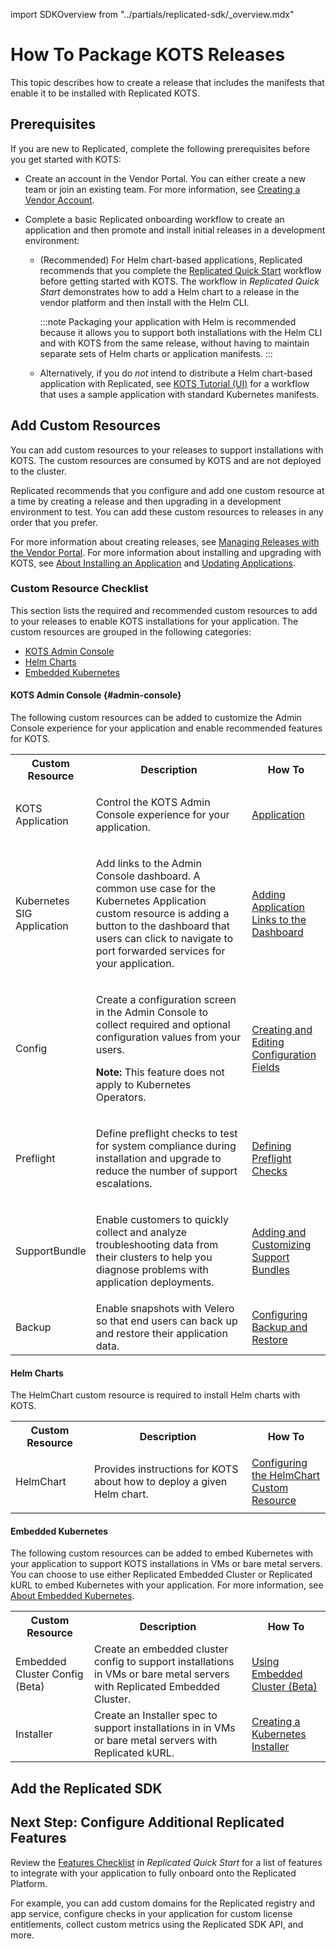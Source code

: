import SDKOverview from "../partials/replicated-sdk/_overview.mdx"

# How To Package KOTS Releases

This topic describes how to create a release that includes the manifests that enable it to be installed with Replicated KOTS.

## Prerequisites

If you are new to Replicated, complete the following prerequisites before you get started with KOTS:

* Create an account in the Vendor Portal. You can either create a new team or join an existing team. For more information, see [Creating a Vendor Account](vendor-portal-creating-account).

* Complete a basic Replicated onboarding workflow to create an application and then promote and install initial releases in a development environment: 
  * (Recommended) For Helm chart-based applications, Replicated recommends that you complete the [Replicated Quick Start](/vendor/replicated-onboarding) workflow before getting started with KOTS. The workflow in _Replicated Quick Start_ demonstrates how to add a Helm chart to a release in the vendor platform and then install with the Helm CLI.
  
     :::note
     Packaging your application with Helm is recommended because it allows you to support both installations with the Helm CLI and with KOTS from the same release, without having to maintain separate sets of Helm charts or application manifests.
     :::

  * Alternatively, if you do _not_ intend to distribute a Helm chart-based application with Replicated, see [KOTS Tutorial (UI)](tutorial-ui-setup) for a workflow that uses a sample application with standard Kubernetes manifests.

## Add Custom Resources

You can add custom resources to your releases to support installations with KOTS. The custom resources are consumed by KOTS and are not deployed to the cluster.

Replicated recommends that you configure and add one custom resource at a time by creating a release and then upgrading in a development environment to test. You can add these custom resources to releases in any order that you prefer.

For more information about creating releases, see [Managing Releases with the Vendor Portal](releases-creating-releases). For more information about installing and upgrading with KOTS, see [About Installing an Application](/enterprise/installing-overview) and [Updating Applications](/enterprise/updating-apps).

### Custom Resource Checklist

This section lists the required and recommended custom resources to add to your releases to enable KOTS installations for your application. The custom resources are grouped in the following categories:

* [KOTS Admin Console](#admin-console)
* [Helm Charts](#helm-chart-installations)
* [Embedded Kubernetes](#embedded-kubernetes)

#### KOTS Admin Console {#admin-console}

The following custom resources can be added to customize the Admin Console experience for your application and enable recommended features for KOTS.

<table>
  <tr>
    <th width="25%">Custom Resource</th>
    <th width="50%">Description</th>
    <th width="25%">How To</th>
  </tr>
  <tr>
    <td>KOTS Application</td>
    <td><p>Control the KOTS Admin Console experience for your application.</p></td>
    <td>
      <a href="/reference/custom-resource-application">Application</a>
    </td>  
  </tr>
  <tr>
    <td>Kubernetes SIG Application</td>
    <td><p>Add links to the Admin Console dashboard. A common use case for the Kubernetes Application custom resource is adding a button to the dashboard that users can click to navigate to port forwarded services for your application.</p></td>
    <td><a href="/vendor/admin-console-adding-buttons-links">Adding Application Links to the Dashboard</a></td>
  </tr>
  <tr>
  <td>Config</td>
    <td>
      <p>Create a configuration screen in the Admin Console to collect required and optional configuration values from your users.</p>
      <p><strong>Note:</strong> This feature does not apply to Kubernetes Operators.</p>
    </td>
    <td><a href="/vendor/admin-console-customize-config-screen">Creating and Editing Configuration Fields</a></td>
  </tr>
  <tr>
    <td>Preflight</td>
    <td><p>Define preflight checks to test for system compliance during installation and upgrade to reduce the number of support escalations.</p></td>
    <td><a href="/vendor/preflight-defining">Defining Preflight Checks</a></td>
  </tr>
  <tr>
    <td>SupportBundle</td>
    <td><p>Enable customers to quickly collect and analyze troubleshooting data from their clusters to help you diagnose problems with application deployments.</p></td>
    <td><a href="/vendor/support-bundle-customizing">Adding and Customizing Support Bundles</a></td>
  </tr>
  <tr>
    <td>Backup</td>
    <td>Enable snapshots with Velero so that end users can back up and restore their application data.</td>
    <td><a href="snapshots-configuring-backups">Configuring Backup and Restore</a></td>
  </tr>
</table>

#### Helm Charts

The HelmChart custom resource is required to install Helm charts with KOTS.

<table>
  <tr>
    <th width="25%">Custom Resource</th>
    <th width="50%">Description</th>
    <th width="25%">How To</th>
  </tr>
  <tr>
    <td>HelmChart</td>
    <td><p>Provides instructions for KOTS about how to deploy a given Helm chart.</p></td>
    <td><a href="helm-native-v2-using">Configuring the HelmChart Custom Resource</a></td>
  </tr>
</table>

#### Embedded Kubernetes

The following custom resources can be added to embed Kubernetes with your application to support KOTS installations in VMs or bare metal servers. You can choose to use either Replicated Embedded Cluster or Replicated kURL to embed Kubernetes with your application. For more information, see [About Embedded Kubernetes](/vendor/embedded-kubernetes-overview).

<table>
  <tr>
    <th width="25%">Custom Resource</th>
    <th width="50%">Description</th>
    <th width="25%">How To</th>
  </tr>
  <tr>
    <td>Embedded Cluster Config (Beta)</td>
    <td>Create an embedded cluster config to support installations in VMs or bare metal servers with Replicated Embedded Cluster.</td>
    <td><a href="embedded-overview">Using Embedded Cluster (Beta)</a></td>
  </tr>
  <tr>
    <td>Installer</td>
    <td>Create an Installer spec to support installations in in VMs or bare metal servers with Replicated kURL.</td>
    <td><a href="packaging-embedded-kubernetes">Creating a Kubernetes Installer</a></td>
  </tr>
</table>

## Add the Replicated SDK

<SDKOverview/>

## Next Step: Configure Additional Replicated Features

Review the [Features Checklist](/vendor/replicated-onboarding#features-checklist) in _Replicated Quick Start_ for a list of features to integrate with your application to fully onboard onto the Replicated Platform.

For example, you can add custom domains for the Replicated registry and app service, configure checks in your application for custom license entitlements, collect custom metrics using the Replicated SDK API, and more.